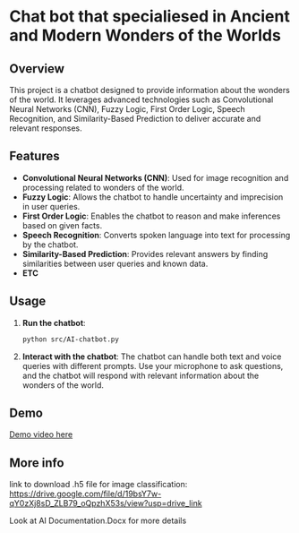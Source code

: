 # Chat bot that specialiesed in Ancient and Modern Wonders of the Worlds

## Overview

This project is a chatbot designed to provide information about the wonders of the world. It leverages advanced technologies such as Convolutional Neural Networks (CNN), Fuzzy Logic, First Order Logic, Speech Recognition, and Similarity-Based Prediction to deliver accurate and relevant responses.

## Features

- **Convolutional Neural Networks (CNN)**: Used for image recognition and processing related to wonders of the world.
- **Fuzzy Logic**: Allows the chatbot to handle uncertainty and imprecision in user queries.
- **First Order Logic**: Enables the chatbot to reason and make inferences based on given facts.
- **Speech Recognition**: Converts spoken language into text for processing by the chatbot.
- **Similarity-Based Prediction**: Provides relevant answers by finding similarities between user queries and known data.
- **ETC**

## Usage

1. **Run the chatbot**:
    ```sh
    python src/AI-chatbot.py
    ```

2. **Interact with the chatbot**: The chatbot can handle both text and voice queries with different prompts. Use your microphone to ask questions, and the chatbot will respond with relevant information about the wonders of the world.

## Demo
[Demo video here](https://myntuac-my.sharepoint.com/:v:/g/personal/n0992216_my_ntu_ac_uk/ETumMw1NZxFEh4xfEIkirMoBJ4_q5183mcYKQNA8PMuE3A?e=6ivbNy)

## More info
link to download .h5 file for image classification: https://drive.google.com/file/d/19bsY7w-qY0zXj8sD_ZLB79_oQpzhX53s/view?usp=drive_link

Look at AI Documentation.Docx for more details
